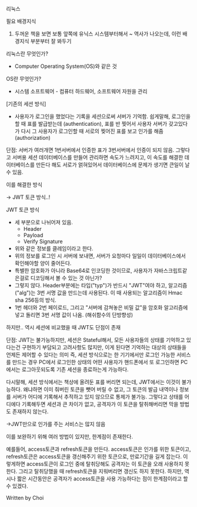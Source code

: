 리눅스

필요 배경지식

1. 두꺼운 책을 보면 보통 앞쪽에 유닉스 시스템부터해서 ~ 역사가 나오는데, 이런 배경지식 부분부터 잘 봐두기



리눅스란 무엇인가?

- Computer Operating System(OS)와 같은 것

OS란 무엇인가?

- 시스템 소프트웨어 - 컴퓨터 하드웨어, 소프트웨어 자원을 관리





[기존의 세션 방식]

- 사용자가 로그인을 했었다는 기록을 세션으로써 서버가 기억함. 쉽게말해, 로그인을 할 때 표를 발급받는데 (authentication), 표를 반 찢어서 사용자 서버가 갖고있다가 다시 그 사용자가 로그인할 때 서로의 찢어진 표를 보고 인가를 해줌(authorization)

단점: 서버가 여러개면 1번서버에서 인증한 표가 3번서버에서 인증이 되지 않음. 그렇다고 서버용 세션 데이터베이스를 만들어 관리하면 속도가 느려지고, 이 속도를 해결한 데이터베이스를 만든다 해도 서로가 얽혀있어서 데이터베이스에 문제가 생기면 큰일이 날 수 있음.

이를 해결한 방식

-> JWT 토큰 방식..!

JWT 토큰 방식

- 세 부분으로 나뉘어져 있음.
  - Header
  - Payload
  - Verify Signature
- 위와 같은 정보를 클레임이라고 한다.
- 위의 정보를 로그인 시 서버에 보내면, 서버가 요청마다 일일이 데이터베이스에서 확인해야할 양이 줄어든다.
- 특별한 암호화가 아니라 Base64로 인코딩한 것이므로, 사용자가 자바스크립트같은걸로 디코딩해서 볼 수 있는 것 아닌가?
- 그렇지 않다. Header부분에는 타입("typ")가 반드시 "JWT"여야 하고, 알고리즘("alg")는 3번 서명 값을 만드는데 사용된다. 이 때 사용되는 알고리즘이 Hmac sha 256등의 방식.
- 1번 헤더와 2번 페이로드, 그리고 "서버에 감쳐놓은 비밀 값"을 암호화 알고리즘에 넣고 돌리면 3번 서명 값이 나옴. (해쉬함수의 단방향성)

하지만.. 역시 세션에 비교했을 때 JWT도 단점이 존재

단점: JWT는 불가능하지만, 세션은 Stateful해서, 모든 사용자들의 상태를 기억하고 있다는건 구현하기 부담되고 고려사항도 많지만, 이게 된다면 기억하는 대상의 상태들을 언제든 제어할 수 있다는 의미 즉, 세션 방식으로는 한 기기에서만 로그인 가능한 서비스를 만드는 경우 PC에서 로그인한 상태의 어떤 사용자가 핸드폰에서 또 로그인하면 PC에서는 로그아웃되도록 기존 세션을 종료하는게 가능하다.

다시말해, 세션 방식에서는 책상에 올려둔 표를 버리면 되는데, JWT에서는 이것이 불가능하다. 왜냐하면 이미 줘버린 토큰을 뺏어 버릴 수 없고, 그 토큰의 발급 내역이나 정보를 서버가 어디에 기록해서 추적하고 있지 않으므로 통제가 불가능. 그렇다고 상태를 어디에다 기록해두면 세션과 큰 차이가 없고, 공격자가 이 토큰을 탈취해버리면 막을 방법도 존재하지 않는다.

->JWT만으로 인가를 주는 서비스는 많지 않음

이를 보완하기 위해 여러 방법이 있지만, 한계점이 존재한다.

예를들어, access토큰과 refresh토큰을 만든다. access토큰은 인가를 위한 토큰이고, refresh토큰은 access토큰을 갱신해주기 위한 토큰으로, 만료기간을 길게 잡는다. 이렇게하면 access토큰이 로그인 중에 탈취당해도 공격자는 이 토큰을 오래 사용하지 못한다. 그리고 탈취당했을 때 refresh토큰을 지워버리면 갱신도 하지 못한다.
하지만, 역시나 짧은 시간동안은 공격자가 access토큰을 사용 가능하다는 점이 한계점이라고 할 수 있겠다.

Written by Choi
